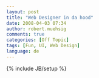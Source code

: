 ```yaml
---
layout: post
title: "Web Designer in da hood"
date: 2008-04-03 07:34
author: robert.muehsig
comments: true
categories: [Off Topic]
tags: [Fun, UI, Web Design]
language: de
---
```

{% include JB/setup %}
<div class="wlWriterSmartContent" id="scid:5737277B-5D6D-4f48-ABFC-DD9C333F4C5D:a28da5bb-d709-4687-87a1-a833e8a3adf4" style="padding-right: 0px; display: inline; padding-left: 0px; padding-bottom: 0px; margin: 0px; padding-top: 0px"><div id="4f5176ad-5837-4b6f-ae6f-604c2d71c073" style="margin: 0px; padding: 0px; display: inline;"><div><a href="http://www.youtube.com/watch?v=a0qMe7Z3EYg" target="_new"><img src="{{BASE_PATH}}/assets/wp-images/video8abddb880ad6.jpg" galleryimg="no" onload="var downlevelDiv = document.getElementById('4f5176ad-5837-4b6f-ae6f-604c2d71c073'); downlevelDiv.innerHTML = &quot;&lt;div&gt;&lt;object width=\&quot;425\&quot; height=\&quot;350\&quot;&gt;&lt;param name=\&quot;movie\&quot; value=\&quot;http://www.youtube.com/v/a0qMe7Z3EYg\&quot;&gt;&lt;\/param&gt;&lt;param name=\&quot;wmode\&quot; value=\&quot;transparent\&quot;&gt;&lt;\/param&gt;&lt;embed src=\&quot;http://www.youtube.com/v/a0qMe7Z3EYg\&quot; type=\&quot;application/x-shockwave-flash\&quot; wmode=\&quot;transparent\&quot; width=\&quot;425\&quot; height=\&quot;350\&quot;&gt;&lt;\/embed&gt;&lt;\/object&gt;&lt;\/div&gt;&quot;;" alt=""></a></div></div></div>
